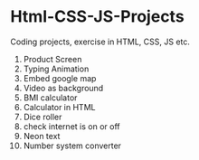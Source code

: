 # Html-CSS-JS-Projects
Coding projects, exercise in HTML, CSS, JS etc.

1. Product Screen
2. Typing Animation
3. Embed google map
4. Video as background
5. BMI calculator
6. Calculator in HTML
7. Dice roller
8. check internet is on or off
9. Neon text
10. Number system converter
